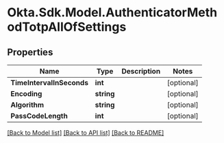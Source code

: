 # Okta.Sdk.Model.AuthenticatorMethodTotpAllOfSettings

## Properties

Name | Type | Description | Notes
------------ | ------------- | ------------- | -------------
**TimeIntervalInSeconds** | **int** |  | [optional] 
**Encoding** | **string** |  | [optional] 
**Algorithm** | **string** |  | [optional] 
**PassCodeLength** | **int** |  | [optional] 

[[Back to Model list]](../README.md#documentation-for-models) [[Back to API list]](../README.md#documentation-for-api-endpoints) [[Back to README]](../README.md)

